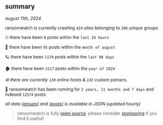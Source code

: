 
## summary
_august 11th, 2024_

ransomwatch is currently crawling `424` sites belonging to `206` unique groups

⏲ there have been `8` posts within the `last 24 hours`

🦈 there have been `95` posts within the `month of august`

🪐 there have been `1179` posts within the `last 90 days`

🏚 there have been `3117` posts within the `year of 2024`

_⚙️ there are currently `130` online hosts & `132` custom parsers._

🦕 ransomwatch has been running for `2 years, 11 months and 7 days` and indexed `12574` posts

_all data  [(groups)](http://ransomwhat.telemetry.ltd/groups) and [(posts)](http://ransomwhat.telemetry.ltd/posts) is available in JSON (updated hourly)_

> ransomwatch is fully [open source](https://github.com/joshhighet/ransomwatch#ransomwatch--). please consider [sponsoring](https://github.com/sponsors/joshhighet) if you find it useful!
